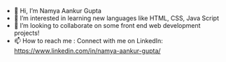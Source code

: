 - 👋 Hi, I’m Namya Aankur Gupta
- 👀 I’m interested in learning new languages like HTML, CSS, Java Script
- 💞️ I’m looking to collaborate on some front end web development projects!
- 📫 How to reach me : 
  Connect with me on LinkedIn: https://www.linkedin.com/in/namya-aankur-gupta/

<!---
Namyagupta/Namyagupta is a ✨ special ✨ repository because its `README.md` (this file) appears on your GitHub profile.
You can click the Preview link to take a look at your changes.
--->
